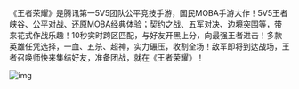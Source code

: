 《王者荣耀》是腾讯第一5V5团队公平竞技手游，国民MOBA手游大作！5V5王者峡谷、公平对战、还原MOBA经典体验；契约之战、五军对决、边境突围等，带来花式作战乐趣！10秒实时跨区匹配，与好友开黑上分，向最强王者进击！多款英雄任凭选择，一血、五杀、超神，实力碾压，收割全场！敌军即将到达战场，王者召唤师快来集结好友，准备团战，就在《王者荣耀》！

![img](https://ossweb-img.qq.com/upload/webplat/info/yxzj/20190318/49656773132138.jpg)

